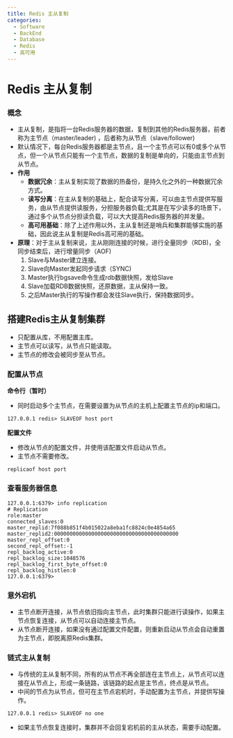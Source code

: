 ```yaml
---
title: Redis 主从复制
categories:
  - Software
  - BackEnd
  - Database
  - Redis
  - 高可用
---
```

# Redis 主从复制

### 概念

- 主从复制，是指将一台Redis服务器的数据，复制到其他的Redis服务器，前者称为主节点（master/leader) ，后者称为从节点（slave/follower)
- 默认情况下，每台Redis服务器都是主节点，且一个主节点可以有0或多个从节点，但一个从节点只能有一个主节点，数据的复制是单向的，只能由主节点到从节点。
- **作用**
    - **数据冗余**：主从复制实现了数据的热备份，是持久化之外的一种数据冗余方式。
    - **读写分离**：在主从复制的基础上，配合读写分离，可以由主节点提供写服务，由从节点提供读服务，分担服务器负载;尤其是在写少读多的场景下，通过多个从节点分担读负载，可以大大提高Redis服务器的并发量。
    - **高可用基础**：除了上述作用以外，主从复制还是哨兵和集群能够实施的基础，因此说主从复制是Redis高可用的基础。
- **原理**：对于主从复制来说，主从刚刚连接的时候，进行全量同步（RDB)，全同步结束后，进行增量同步（AOF)
    1. Slave与Master建立连接。
    2. Slave向Master发起同步请求（SYNC)
    3. Master执行bgsave命令生成rdb数据快照，发给Slave
    4. Slave加载RDB数据快照，还原数据，主从保持一致。
    5. 之后Master执行的写操作都会发往Slave执行，保持数据同步。

## 搭建Redis主从复制集群

- 只配置从库，不用配置主库。
- 主节点可以读写，从节点只能读取。
- 主节点的修改会被同步至从节点。

### 配置从节点

**命令行（暂时）**

- 同时启动多个主节点，在需要设置为从节点的主机上配置主节点的ip和端口。

```
127.0.0.1 redis> SLAVEOF host port
```

**配置文件**

- 修改从节点的配置文件，并使用该配置文件启动从节点。
- 主节点不需要修改。

```
replicaof host port
```

### 查看服务器信息

```
127.0.0.1:6379> info replication
# Replication
role:master
connected_slaves:0
master_replid:7f088b851f4b015022a8eba1fc8824c0e4854a65
master_replid2:0000000000000000000000000000000000000000
master_repl_offset:0
second_repl_offset:-1
repl_backlog_active:0
repl_backlog_size:1048576
repl_backlog_first_byte_offset:0
repl_backlog_histlen:0
127.0.0.1:6379>
```

### 意外宕机

- 主节点断开连接，从节点依旧指向主节点，此时集群只能进行读操作，如果主节点恢复连接，从节点可以自动连接主节点。
- 从节点断开连接，如果没有通过配置文件配置，则重新启动从节点会自动重置为主节点，即脱离原Redis集群。

### 链式主从复制

- 与传统的主从复制不同，所有的从节点不再全部连在主节点上，从节点可以连接在从节点上，形成一条链路，该链路的起点是主节点，终点是从节点。
- 中间的节点为从节点，但可在主节点宕机时，手动配置为主节点，并提供写操作。

```
127.0.0.1 redis> SLAVEOF no one
```

- 如果主节点恢复连接时，集群并不会回复宕机前的主从状态，需要手动配置。